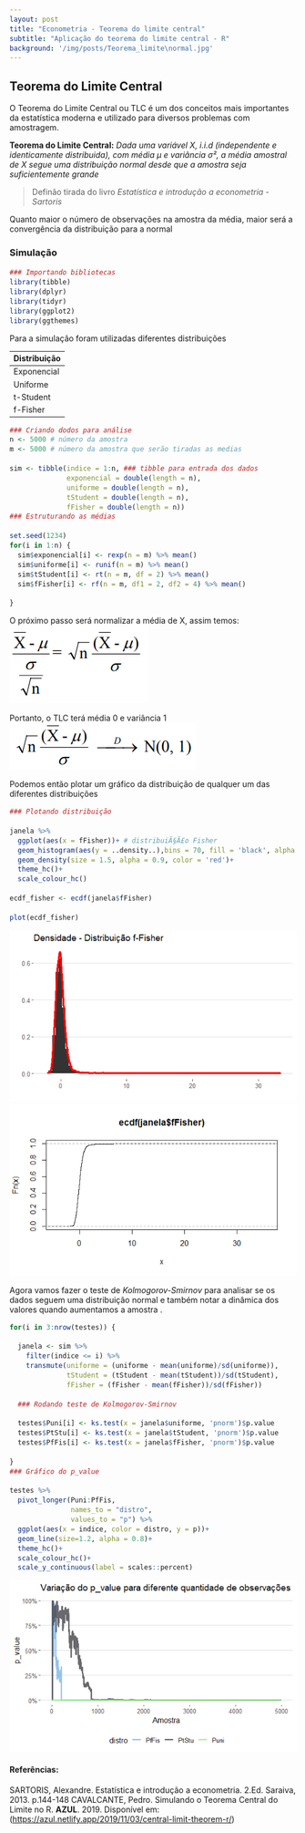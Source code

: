 ```yaml
---
layout: post
title: "Econometria - Teorema do limite central"
subtitle: "Aplicação do teorema do limite central - R"
background: '/img/posts/Teorema_limite\normal.jpg'
---
```

## Teorema do Limite Central

O Teorema do Limite Central ou TLC é um dos conceitos mais importantes da estatística moderna e utilizado para diversos problemas com amostragem.

**Teorema do Limite Central:** _Dada uma variável X, i.i.d (independente e identicamente distribuida), com média µ e variância σ², a média amostral de X segue uma distribuição *normal* desde que a amostra seja suficientemente grande_
> Definão tirada do livro _Estatística e introdução a econometria - Sartoris_

Quanto maior o número de observações na amostra da média, maior será a convergência da distribuição para a normal 

### Simulação

```r
### Importando bibliotecas
library(tibble)
library(dplyr)
library(tidyr)
library(ggplot2)
library(ggthemes)
```
Para a simulação foram utilizadas diferentes distribuições

Distribuição |
-------------|
Exponencial  |
Uniforme     |
t-Student    |
f-Fisher     |

```r
### Criando dodos para análise
n <- 5000 # número da amostra
m <- 5000 # número da amostra que serão tiradas as medias

sim <- tibble(indice = 1:n, ### tibble para entrada dos dados
              exponencial = double(length = n),
              uniforme = double(length = n),
              tStudent = double(length = n),
              fFisher = double(length = n))
### Estruturando as médias

set.seed(1234)
for(i in 1:n) {
  sim$exponencial[i] <- rexp(n = m) %>% mean()
  sim$uniforme[i] <- runif(n = m) %>% mean()
  sim$tStudent[i] <- rt(n = m, df = 2) %>% mean()
  sim$fFisher[i] <- rf(n = m, df1 = 2, df2 = 4) %>% mean()

}

```

O próximo passo será normalizar a média de X, assim temos:
![Teorema](/img/posts/Teorema_limite/Captura_1.png)

Portanto, o TLC terá média 0 e variância 1
![Teorema](/img/posts/Teorema_limite/Captura_2.png)

Podemos então plotar um gráfico da distribuição de qualquer um das diferentes distribuições

```r
### Plotando distribuição 

janela %>%
  ggplot(aes(x = fFisher))+ # distribuiÃ§Ã£o Fisher
  geom_histogram(aes(y = ..density..),bins = 70, fill = 'black', alpha = 0.8)+
  geom_density(size = 1.5, alpha = 0.9, color = 'red')+
  theme_hc()+
  scale_colour_hc()

ecdf_fisher <- ecdf(janela$fFisher)

plot(ecdf_fisher)
```
![Distribuição](/img/posts/Teorema_limite/Rplot_distribuicao.png)
![ECDF](/img/posts/Teorema_limite/Rplot_ecdf.png)

Agora vamos fazer o teste de _Kolmogorov-Smirnov_ para analisar se os dados seguem uma distribuição normal e também notar a dinâmica dos valores quando aumentamos a amostra .

```r
for(i in 3:nrow(testes)) {
  
  janela <- sim %>% 
    filter(indice <= i) %>% 
    transmute(uniforme = (uniforme - mean(uniforme)/sd(uniforme)),
              tStudent = (tStudent - mean(tStudent))/sd(tStudent),
              fFisher = (fFisher - mean(fFisher))/sd(fFisher))

  ### Rodando teste de Kolmogorov-Smirnov
  
  testes$Puni[i] <- ks.test(x = janela$uniforme, 'pnorm')$p.value
  testes$PtStu[i] <- ks.test(x = janela$tStudent, 'pnorm')$p.value
  testes$PfFis[i] <- ks.test(x = janela$fFisher, 'pnorm')$p.value
  
}
### Gráfico do p_value

testes %>%
  pivot_longer(Puni:PfFis,
               names_to = "distro",
               values_to = "p") %>%
  ggplot(aes(x = indice, color = distro, y = p))+
  geom_line(size=1.2, alpha = 0.8)+
  theme_hc()+
  scale_colour_hc()+
  scale_y_continuous(label = scales::percent)
```
![P_value](/img/posts/Teorema_limite/Rplot_pvalue.png)

#### Referências:
SARTORIS, Alexandre. Estatística e introdução a econometria. 2.Ed. Saraiva, 2013. p.144-148
CAVALCANTE, Pedro. Simulando o Teorema Central do Limite no R. **AZUL**. 2019. Disponível em:
(https://azul.netlify.app/2019/11/03/central-limit-theorem-r/)